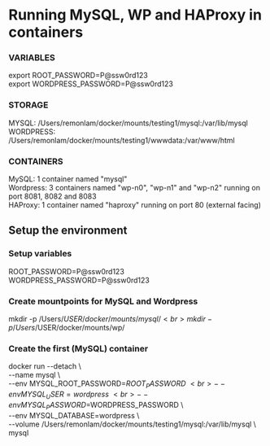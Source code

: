 # Running MySQL, WP and HAProxy in containers
### VARIABLES
export ROOT_PASSWORD=P@ssw0rd123 <br>
export WORDPRESS_PASSWORD=P@ssw0rd123


### STORAGE
MYSQL: /Users/remonlam/docker/mounts/testing1/mysql:/var/lib/mysql<br>
WORDPRESS: /Users/remonlam/docker/mounts/testing1/wwwdata:/var/www/html


### CONTAINERS
MySQL: 1 container named "mysql"<br>
Wordpress: 3 containers named "wp-n0", "wp-n1" and "wp-n2" running on port 8081, 8082 and 8083<br>
HAProxy: 1 container named "haproxy" running on port 80 (external facing)


## Setup the environment

### Setup variables
ROOT_PASSWORD=P@ssw0rd123 <br>
WORDPRESS_PASSWORD=P@ssw0rd123

### Create mountpoints for MySQL and Wordpress
mkdir -p /Users/$USER/docker/mounts/mysql/<br>
mkdir -p /Users/$USER/docker/mounts/wp/

### Create the first (MySQL) container
docker run --detach \ <br>
  --name mysql \ <br>
  --env MYSQL_ROOT_PASSWORD=$ROOT_PASSWORD \ <br>
  --env MYSQL_USER=wordpress \ <br>
  --env MYSQL_PASSWORD=$WORDPRESS_PASSWORD \ <br>
  --env MYSQL_DATABASE=wordpress \ <br>
  --volume /Users/remonlam/docker/mounts/testing1/mysql:/var/lib/mysql \ <br>
  mysql
